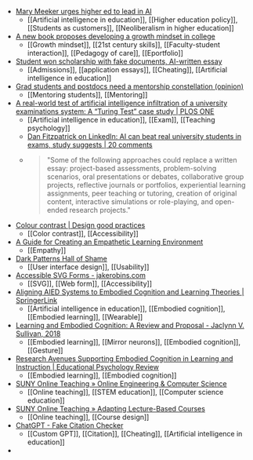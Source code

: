 - [Mary Meeker urges higher ed to lead in AI](https://www.insidehighered.com/news/tech-innovation/artificial-intelligence/2024/07/08/mary-meeker-urges-higher-ed-lead-ai)
	- [[Artificial intelligence in education]], [[Higher education policy]], [[Students as customers]], [[Neoliberalism in higher education]]
- [A new book proposes developing a growth mindset in college](https://www.insidehighered.com/news/students/careers/2024/07/08/new-book-proposes-developing-growth-mindset-college)
	- [[Growth mindset]], [[21st century skills]], [[Faculty-student interaction]], [[Pedagogy of care]], [[Eportfolio]]
- [Student won scholarship with fake documents, AI-written essay](https://www.insidehighered.com/news/quick-takes/2024/07/08/student-won-scholarship-fake-documents-ai-written-essay)
	- [[Admissions]], [[application essays]], [[Cheating]], [[Artificial intelligence in education]]
- [Grad students and postdocs need a mentorship constellation (opinion)](https://www.insidehighered.com/opinion/career-advice/carpe-careers/2024/07/08/grad-students-and-postdocs-need-mentorship)
	- [[Mentoring students]], [[Mentoring]]
- [A real-world test of artificial intelligence infiltration of a university examinations system: A “Turing Test” case study | PLOS ONE](https://journals.plos.org/plosone/article?id=10.1371/journal.pone.0305354#:~:text=On%20average%20grades%20achieved%20by,of%20a%20full%20grade%20boundary.)
	- [[Artificial intelligence in education]], [[Exam]], [[Teaching psychology]]
	- [Dan Fitzpatrick on LinkedIn: AI can beat real university students in exams, study suggests | 20 comments](https://www.linkedin.com/posts/theaieducator_ai-can-beat-real-university-students-in-exams-activity-7212122197157367810-etmk)
	- >"Some of the following approaches could replace a written essay: project-based assessments, problem-solving scenarios, oral presentations or debates, collaborative group projects, reflective journals or portfolios, experiential learning assignments, peer teaching or tutoring, creation of original content, interactive simulations or role-playing, and open-ended research projects."
- [Colour contrast | Design good practices](https://goodpractices.design/articles/colour-contrast)
	- [[Color contrast]], [[Accessibility]]
- [A Guide for Creating an Empathetic Learning Environment](https://www.facultyfocus.com/articles/teaching-and-learning/creating-empathetic-learning-environment/?st=FFdaily;sc=FF240708;utm_term=FF240708&mailingID=6761)
	- [[Empathy]]
- [Dark Patterns Hall of Shame](https://hallofshame.design/)
	- [[User interface design]], [[Usability]]
- [Accessible SVG Forms - jakerobins.com](https://www.jakerobins.com/blog/accessible-svg-forms/)
	- [[SVG]], [[Web form]], [[Accessibility]]
- [Aligning AIED Systems to Embodied Cognition and Learning Theories | SpringerLink](https://link.springer.com/chapter/10.1007/978-3-031-64315-6_1)
	- [[Artificial intelligence in education]], [[Embodied cognition]], [[Embodied learning]], [[Wearable]]
- [Learning and Embodied Cognition: A Review and Proposal - Jaclynn V. Sullivan, 2018](https://journals.sagepub.com/doi/full/10.1177/1475725717752550)
	- [[Embodied learning]], [[Mirror neurons]], [[Embodied cognition]], [[Gesture]]
- [Research Avenues Supporting Embodied Cognition in Learning and Instruction | Educational Psychology Review](https://link.springer.com/article/10.1007/s10648-024-09847-4)
	- [[Embodied learning]], [[Embodied cognition]]
- [SUNY Online Teaching » Online Engineering & Computer Science](https://online.suny.edu/onlineteaching/2024/06/03/engineering-computerscience/)
	- [[Online teaching]], [[STEM education]], [[Computer science education]]
- [SUNY Online Teaching » Adapting Lecture-Based Courses](https://online.suny.edu/onlineteaching/2024/07/08/adapting-lecture-based-courses/?trk=feed_main-feed-card_feed-article-content)
	- [[Online teaching]], [[Course design]]
- [ChatGPT - Fake Citation Checker](https://chatgpt.com/g/g-AsUYOcIqJ-fake-citation-checker)
	- [[Custom GPT]], [[Citation]], [[Cheating]], [[Artificial intelligence in education]]
-